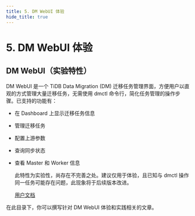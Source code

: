 ```yaml
---
title: 5. DM WebUI 体验
hide_title: true
---
```


# 5. DM WebUI 体验

## DM WebUI（实验特性）

DM WebUI 是一个 TiDB Data Migration (DM) 迁移任务管理界面，方便用户以直观的方式管理大量迁移任务，无需使用 dmctl 命令行，简化任务管理的操作步骤。已支持的功能有：

- 在 Dashboard 上显示迁移任务信息

- 管理迁移任务

- 配置上游参数

- 查询同步状态

- 查看 Master 和 Worker 信息

  此特性为实验性，尚存在不完善之处。建议仅用于体验，且已知与 dmctl 操作同一任务可能存在问题，此现象将于后续版本改进。

  [用户文档](https://docs.pingcap.com/zh/tidb/v6.0/dm-webui-guide)

在此目录下，你可以撰写针对 DM WebUI 体验和实践相关的文章。